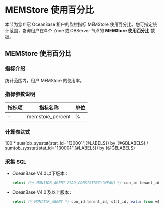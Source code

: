 # MEMStore 使用百分比

本节为您介绍 OceanBase 租户的监控指标 MEMStore 使用百分比。您可指定统计范围，查询租户在单个 Zone 或 OBServer 节点的 **MEMStore 使用百分比** 数据。

## MEMStore 使用百分比

### 指标介绍

统计范围内，租户 MEMStore 的使用率。

### 指标参数说明

| **指标项** |     **指标名称**     | **单位** |
|---------|------------------|--------|
| -       | memstore_percent | %      |

### 计算表达式

100 * sum(ob_sysstat{stat_id="130001",@LABELS}) by (@GBLABELS) / sum(ob_sysstat{stat_id="130004",@LABELS}) by (@GBLABELS)

### 采集 SQL

* OceanBase V4.0 以下版本：

  ```sql
  select /*+ MONITOR_AGENT READ_CONSISTENCY(WEAK) */ con_id tenant_id, stat_id, value from v$sysstat where stat_id IN (130001, 130004) and (con_id > 1000 or con_id = 1) and class < 1000
  ```

* OceanBase V4.0 及以上版本：

  ```sql
  select /* MONITOR_AGENT */ con_id tenant_id, stat_id, value from v$sysstat, DBA_OB_TENANTS where stat_id IN (130001, 130004) and (con_id > 1000 or con_id = 1) and class < 1000
  ```
